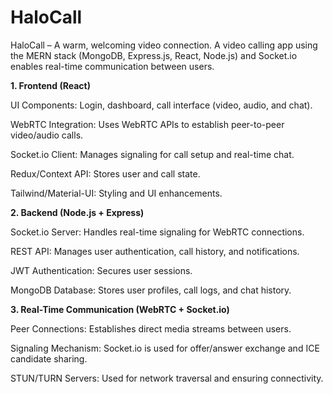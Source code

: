 # HaloCall
HaloCall – A warm, welcoming video connection.   A video calling app using the MERN stack (MongoDB, Express.js, React, Node.js) and Socket.io enables real-time communication between users.

<b>1. Frontend (React)</b>

UI Components: Login, dashboard, call interface (video, audio, and chat).

WebRTC Integration: Uses WebRTC APIs to establish peer-to-peer video/audio calls.

Socket.io Client: Manages signaling for call setup and real-time chat.

Redux/Context API: Stores user and call state.

Tailwind/Material-UI: Styling and UI enhancements.

<b>2. Backend (Node.js + Express)</b>

Socket.io Server: Handles real-time signaling for WebRTC connections.

REST API: Manages user authentication, call history, and notifications.

JWT Authentication: Secures user sessions.

MongoDB Database: Stores user profiles, call logs, and chat history.

<b>3. Real-Time Communication (WebRTC + Socket.io)</b>

Peer Connections: Establishes direct media streams between users.

Signaling Mechanism: Socket.io is used for offer/answer exchange and ICE candidate sharing.

STUN/TURN Servers: Used for network traversal and ensuring connectivity.
